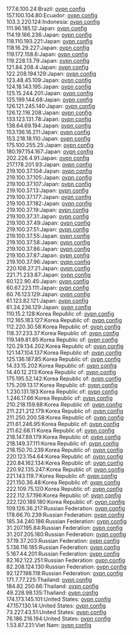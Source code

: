 177.6.100.24:Brazil: [ovpn config](vpn/177_6_100_24.ovpn)  
157.100.104.80:Ecuador: [ovpn config](vpn/157_100_104_80.ovpn)  
103.3.220.124:Indonesia: [ovpn config](vpn/103_3_220_124.ovpn)  
111.96.185.12:Japan: [ovpn config](vpn/111_96_185_12.ovpn)  
114.19.166.236:Japan: [ovpn config](vpn/114_19_166_236.ovpn)  
118.110.193.221:Japan: [ovpn config](vpn/118_110_193_221.ovpn)  
118.16.29.227:Japan: [ovpn config](vpn/118_16_29_227.ovpn)  
119.172.158.6:Japan: [ovpn config](vpn/119_172_158_6.ovpn)  
119.228.13.79:Japan: [ovpn config](vpn/119_228_13_79.ovpn)  
121.84.208.4:Japan: [ovpn config](vpn/121_84_208_4.ovpn)  
122.208.194.129:Japan: [ovpn config](vpn/122_208_194_129.ovpn)  
123.48.45.109:Japan: [ovpn config](vpn/123_48_45_109.ovpn)  
124.18.143.195:Japan: [ovpn config](vpn/124_18_143_195.ovpn)  
125.15.244.201:Japan: [ovpn config](vpn/125_15_244_201.ovpn)  
125.199.144.68:Japan: [ovpn config](vpn/125_199_144_68.ovpn)  
126.121.245.140:Japan: [ovpn config](vpn/126_121_245_140.ovpn)  
126.12.116.208:Japan: [ovpn config](vpn/126_12_116_208.ovpn)  
133.123.131.78:Japan: [ovpn config](vpn/133_123_131_78.ovpn)  
138.64.69.194:Japan: [ovpn config](vpn/138_64_69_194.ovpn)  
153.136.16.211:Japan: [ovpn config](vpn/153_136_16_211.ovpn)  
153.218.18.110:Japan: [ovpn config](vpn/153_218_18_110.ovpn)  
175.100.255.25:Japan: [ovpn config](vpn/175_100_255_25.ovpn)  
180.197.154.167:Japan: [ovpn config](vpn/180_197_154_167.ovpn)  
202.226.4.91:Japan: [ovpn config](vpn/202_226_4_91.ovpn)  
217.178.201.93:Japan: [ovpn config](vpn/217_178_201_93.ovpn)  
219.100.37.104:Japan: [ovpn config](vpn/219_100_37_104.ovpn)  
219.100.37.105:Japan: [ovpn config](vpn/219_100_37_105.ovpn)  
219.100.37.107:Japan: [ovpn config](vpn/219_100_37_107.ovpn)  
219.100.37.13:Japan: [ovpn config](vpn/219_100_37_13.ovpn)  
219.100.37.177:Japan: [ovpn config](vpn/219_100_37_177.ovpn)  
219.100.37.182:Japan: [ovpn config](vpn/219_100_37_182.ovpn)  
219.100.37.19:Japan: [ovpn config](vpn/219_100_37_19.ovpn)  
219.100.37.31:Japan: [ovpn config](vpn/219_100_37_31.ovpn)  
219.100.37.49:Japan: [ovpn config](vpn/219_100_37_49.ovpn)  
219.100.37.51:Japan: [ovpn config](vpn/219_100_37_51.ovpn)  
219.100.37.55:Japan: [ovpn config](vpn/219_100_37_55.ovpn)  
219.100.37.58:Japan: [ovpn config](vpn/219_100_37_58.ovpn)  
219.100.37.86:Japan: [ovpn config](vpn/219_100_37_86.ovpn)  
219.100.37.87:Japan: [ovpn config](vpn/219_100_37_87.ovpn)  
219.100.37.96:Japan: [ovpn config](vpn/219_100_37_96.ovpn)  
220.108.27.21:Japan: [ovpn config](vpn/220_108_27_21.ovpn)  
221.71.233.87:Japan: [ovpn config](vpn/221_71_233_87.ovpn)  
60.122.90.45:Japan: [ovpn config](vpn/60_122_90_45.ovpn)  
60.67.223.111:Japan: [ovpn config](vpn/60_67_223_111.ovpn)  
60.76.123.129:Japan: [ovpn config](vpn/60_76_123_129.ovpn)  
61.123.82.121:Japan: [ovpn config](vpn/61_123_82_121.ovpn)  
61.24.236.129:Japan: [ovpn config](vpn/61_24_236_129.ovpn)  
110.15.2.128:Korea Republic of: [ovpn config](vpn/110_15_2_128.ovpn)  
112.165.183.127:Korea Republic of: [ovpn config](vpn/112_165_183_127.ovpn)  
112.220.30.58:Korea Republic of: [ovpn config](vpn/112_220_30_58.ovpn)  
118.37.233.37:Korea Republic of: [ovpn config](vpn/118_37_233_37.ovpn)  
119.149.81.85:Korea Republic of: [ovpn config](vpn/119_149_81_85.ovpn)  
120.29.134.202:Korea Republic of: [ovpn config](vpn/120_29_134_202.ovpn)  
121.147.104.137:Korea Republic of: [ovpn config](vpn/121_147_104_137.ovpn)  
125.136.187.85:Korea Republic of: [ovpn config](vpn/125_136_187_85.ovpn)  
14.33.15.202:Korea Republic of: [ovpn config](vpn/14_33_15_202.ovpn)  
14.40.12.213:Korea Republic of: [ovpn config](vpn/14_40_12_213.ovpn)  
175.195.52.142:Korea Republic of: [ovpn config](vpn/175_195_52_142.ovpn)  
175.209.13.17:Korea Republic of: [ovpn config](vpn/175_209_13_17.ovpn)  
1.230.131.183:Korea Republic of: [ovpn config](vpn/1_230_131_183.ovpn)  
1.246.17.66:Korea Republic of: [ovpn config](vpn/1_246_17_66.ovpn)  
210.218.159.68:Korea Republic of: [ovpn config](vpn/210_218_159_68.ovpn)  
211.221.212.179:Korea Republic of: [ovpn config](vpn/211_221_212_179.ovpn)  
211.250.200.58:Korea Republic of: [ovpn config](vpn/211_250_200_58.ovpn)  
211.61.246.95:Korea Republic of: [ovpn config](vpn/211_61_246_95.ovpn)  
211.62.68.11:Korea Republic of: [ovpn config](vpn/211_62_68_11.ovpn)  
218.147.89.179:Korea Republic of: [ovpn config](vpn/218_147_89_179.ovpn)  
218.149.37.111:Korea Republic of: [ovpn config](vpn/218_149_37_111.ovpn)  
218.150.70.239:Korea Republic of: [ovpn config](vpn/218_150_70_239.ovpn)  
220.123.154.64:Korea Republic of: [ovpn config](vpn/220_123_154_64.ovpn)  
220.84.162.134:Korea Republic of: [ovpn config](vpn/220_84_162_134.ovpn)  
220.92.135.247:Korea Republic of: [ovpn config](vpn/220_92_135_247.ovpn)  
221.143.119.7:Korea Republic of: [ovpn config](vpn/221_143_119_7.ovpn)  
221.150.36.48:Korea Republic of: [ovpn config](vpn/221_150_36_48.ovpn)  
222.109.75.120:Korea Republic of: [ovpn config](vpn/222_109_75_120.ovpn)  
222.112.57.196:Korea Republic of: [ovpn config](vpn/222_112_57_196.ovpn)  
222.120.189.180:Korea Republic of: [ovpn config](vpn/222_120_189_180.ovpn)  
109.126.36.217:Russian Federation: [ovpn config](vpn/109_126_36_217.ovpn)  
178.66.70.239:Russian Federation: [ovpn config](vpn/178_66_70_239.ovpn)  
185.34.240.186:Russian Federation: [ovpn config](vpn/185_34_240_186.ovpn)  
31.207.195.84:Russian Federation: [ovpn config](vpn/31_207_195_84.ovpn)  
31.207.205.180:Russian Federation: [ovpn config](vpn/31_207_205_180.ovpn)  
37.19.37.203:Russian Federation: [ovpn config](vpn/37_19_37_203.ovpn)  
5.136.116.185:Russian Federation: [ovpn config](vpn/5_136_116_185.ovpn)  
5.167.44.201:Russian Federation: [ovpn config](vpn/5_167_44_201.ovpn)  
82.162.122.251:Russian Federation: [ovpn config](vpn/82_162_122_251.ovpn)  
82.208.124.130:Russian Federation: [ovpn config](vpn/82_208_124_130.ovpn)  
92.127.198.118:Russian Federation: [ovpn config](vpn/92_127_198_118.ovpn)  
171.7.77.225:Thailand: [ovpn config](vpn/171_7_77_225.ovpn)  
184.82.250.66:Thailand: [ovpn config](vpn/184_82_250_66.ovpn)  
49.228.98.135:Thailand: [ovpn config](vpn/49_228_98_135.ovpn)  
174.173.145.101:United States: [ovpn config](vpn/174_173_145_101.ovpn)  
47.157.130.14:United States: [ovpn config](vpn/47_157_130_14.ovpn)  
73.227.43.51:United States: [ovpn config](vpn/73_227_43_51.ovpn)  
76.186.216.194:United States: [ovpn config](vpn/76_186_216_194.ovpn)  
1.53.87.231:Viet Nam: [ovpn config](vpn/1_53_87_231.ovpn)  
